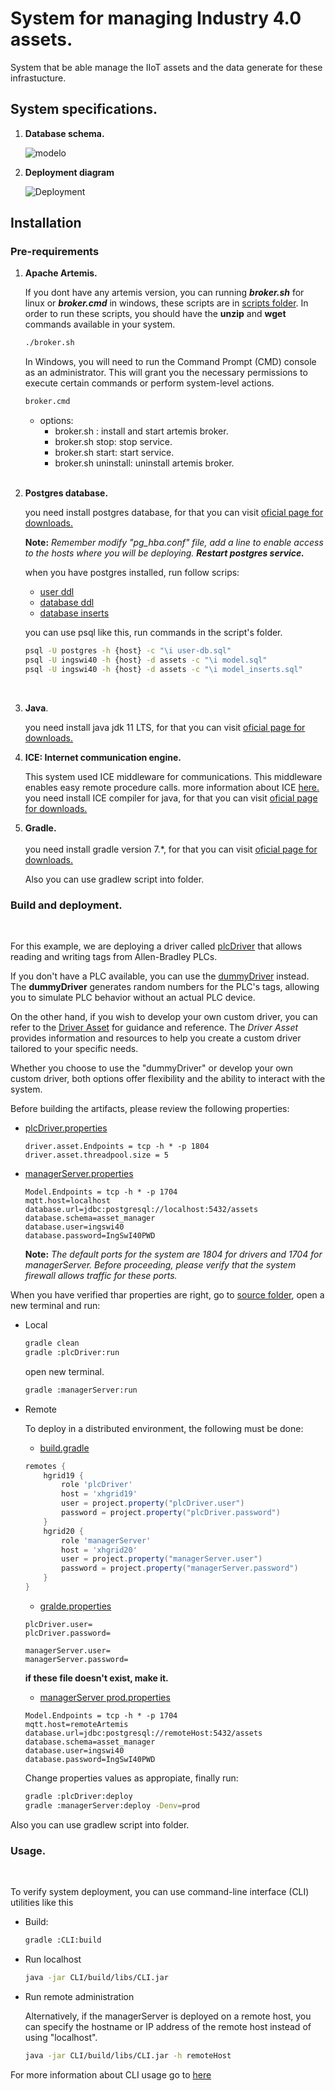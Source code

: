 # System for managing Industry 4.0 assets.

System that be able manage the IIoT assets and the data generate for these infrastucture.  

## System specifications.

1. **Database schema.**

    ![modelo](./Documentation/images/AssetsModel.png)

2. **Deployment diagram**

    ![Deployment](./Documentation/images/AssetsDeployment.jpg)
    
## Installation

### Pre-requirements

1. **Apache Artemis.**

    If you dont have any artemis version, you can running ***broker.sh*** for linux or ***broker.cmd*** in windows, these scripts are in [scripts folder](./Code/java/scripts). In order to run these scripts, you should have the **unzip** and **wget** commands available in your system.

    ```bash
    ./broker.sh
    ```
    In Windows, you will need to run the Command Prompt (CMD) console as an administrator. This will grant you the necessary permissions to execute certain commands or perform system-level actions.

    ```bash
    broker.cmd
    ```
    * options:
        * broker.sh : install and start artemis broker.
        * broker.sh stop: stop service.
        * broker.sh start: start service.
        * broker.sh uninstall: uninstall artemis broker.
    <br>    

2. **Postgres database.**
    <br>    

    you need install postgres database, for that you can visit <a href="https://www.postgresql.org/download/">oficial page for downloads.</a> 
    <br>

    **Note:** *Remember modify "pg_hba.conf" file, add a line to enable access to the hosts where you will be deploying. **Restart postgres service.***
    <br>

    when you have postgres installed, run follow scrips:

    * [user ddl](./Code/scriptsSQL/user-db.sql)
    * [database ddl](./Code/scriptsSQL/model.sql)
    * [database inserts](./Code/scriptsSQL/model_inserts.sql)

    you can use psql like this, run commands in the script's folder.

    ```bash
    psql -U postgres -h {host} -c "\i user-db.sql"
    psql -U ingswi40 -h {host} -d assets -c "\i model.sql"
    psql -U ingswi40 -h {host} -d assets -c "\i model_inserts.sql"
    ```
    <br>    

3. **Java**.
    <br>    

    you need install java jdk 11 LTS, for that you can visit <a href="https://www.oracle.com/co/java/technologies/downloads/">oficial page for downloads.</a>
    <br>    

4. **ICE: Internet communication engine.**
    <br>

    This system used ICE middleware for communications. This middleware enables easy remote procedure calls. more information about ICE <a href="https://zeroc.com/products/ice">here.</a>    <br>
    you need install ICE compiler for java, for that you can visit <a href="https://zeroc.com/downloads/ice/3.7/java">oficial page for downloads.</a> 
    <br>    
5. **Gradle.**    <br>        
    you need install gradle version 7.*, for that you can visit <a href="https://gradle.org/install/">oficial page for downloads.</a>

    Also you can use gradlew script into folder.

### Build and deployment.
<br>

For this example, we are deploying a driver called [plcDriver](./Code/java/plcDriver/ReadME.md) that allows reading and writing tags from Allen-Bradley PLCs. 

If you don't have a PLC available, you can use the [dummyDriver](./Code/java/dummyDriver) instead. The **dummyDriver** generates random numbers for the PLC's tags, allowing you to simulate PLC behavior without an actual PLC device.

On the other hand, if you wish to develop your own custom driver, you can refer to the [Driver Asset](./Code/java/driverAsset/ReadME.md) for guidance and reference. The *Driver Asset* provides information and resources to help you create a custom driver tailored to your specific needs.

Whether you choose to use the "dummyDriver" or develop your own custom driver, both options offer flexibility and the ability to interact with the system.


Before building the artifacts, please review the following properties:

- [plcDriver.properties](./Code/java/plcDriver/src/main/resources/application.properties)
    ```properties
    driver.asset.Endpoints = tcp -h * -p 1804
    driver.asset.threadpool.size = 5
    ```

- [managerServer.properties](./Code/java/managerServer/src/main/resources/application.properties)

    ```properties
    Model.Endpoints = tcp -h * -p 1704
    mqtt.host=localhost
    database.url=jdbc:postgresql://localhost:5432/assets
    database.schema=asset_manager
    database.user=ingswi40
    database.password=IngSwI40PWD
    ```

    **Note:** *The default ports for the system are 1804 for drivers and 1704 for managerServer. Before proceeding, please verify that the system firewall allows traffic for these ports.*

When you have verified thar properties are right, go to [source folder](./Code/java), open a new terminal and run:

* Local
    ```bash
    gradle clean
    gradle :plcDriver:run
    ```
    open new terminal.
    ```bash
    gradle :managerServer:run
    ```
* Remote

    To deploy in a distributed environment, the following must be done: 

    * [build.gradle](./Code/java/build.gradle)
    ```gradle
    remotes {
        hgrid19 {
            role 'plcDriver'
            host = 'xhgrid19'
            user = project.property("plcDriver.user")
            password = project.property("plcDriver.password")
        }
        hgrid20 {
            role 'managerServer'
            host = 'xhgrid20'
            user = project.property("managerServer.user")
            password = project.property("managerServer.password")
        }
    }
    ```
    * [gralde.properties](./Code/java/gradle.properties)
    ```properties
    plcDriver.user=
    plcDriver.password=

    managerServer.user=
    managerServer.password=
    ```
    **if these file doesn't exist, make it.**

    * [managerServer prod.properties](./Code/java/managerServer/src/main/resources/prod.properties)
    ```properties
    Model.Endpoints = tcp -h * -p 1704
    mqtt.host=remoteArtemis
    database.url=jdbc:postgresql://remoteHost:5432/assets
    database.schema=asset_manager
    database.user=ingswi40
    database.password=IngSwI40PWD
    ```
    Change properties values as appropiate, finally run:

    ```bash
    gradle :plcDriver:deploy
    gradle :managerServer:deploy -Denv=prod
    ```

Also you can use gradlew script into folder.

### Usage.
<br>

To verify system deployment, you can use command-line interface (CLI) utilities like this

- Build:
    ```bash
    gradle :CLI:build
    ```
- Run localhost
    ```bash
    java -jar CLI/build/libs/CLI.jar
    ```
- Run remote administration

    Alternatively, if the managerServer is deployed on a remote host, you can specify the hostname or IP address of the remote host instead of using "localhost".

    ```bash
    java -jar CLI/build/libs/CLI.jar -h remoteHost
    ```
For more information about CLI usage go to [here](./Code/java/CLI/Readme.md)